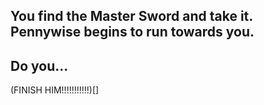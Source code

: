 ## You find the Master Sword and take it. Pennywise begins to run towards you.
## Do you...

(FINISH HIM!!!!!!!!!!!)[]